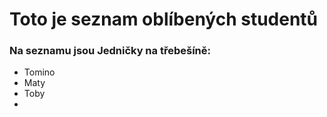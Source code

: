 # Toto je seznam oblíbených studentů

### Na seznamu jsou Jedničky na třebešíně:

- Tomino
- Maty
- Toby
- 
